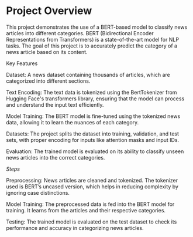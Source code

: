 # Project Overview
This project demonstrates the use of a BERT-based model to classify news articles into different categories. BERT (Bidirectional Encoder Representations from Transformers) is a state-of-the-art model for NLP tasks. The goal of this project is to accurately predict the category of a news article based on its content.

Key Features

Dataset: A news dataset containing thousands of articles, which are categorized into different sections.

Text Encoding: The text data is tokenized using the BertTokenizer from Hugging Face's transformers library, ensuring that the model can process and understand the input text efficiently.

Model Training: The BERT model is fine-tuned using the tokenized news data, allowing it to learn the nuances of each category.

Datasets: The project splits the dataset into training, validation, and test sets, with proper encoding for inputs like attention masks and input IDs.

Evaluation: The trained model is evaluated on its ability to classify unseen news articles into the correct categories. 

*Steps*

Preprocessing: News articles are cleaned and tokenized. The tokenizer used is BERT’s uncased version, which helps in reducing complexity by ignoring case distinctions.

Model Training: The preprocessed data is fed into the BERT model for training. It learns from the articles and their respective categories.

Testing: The trained model is evaluated on the test dataset to check its performance and accuracy in categorizing news articles.
